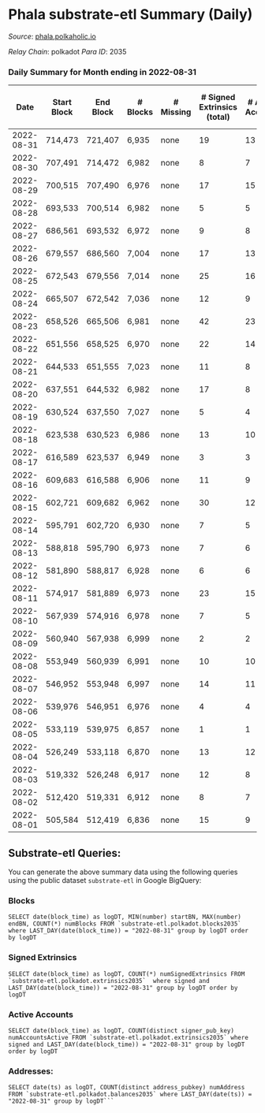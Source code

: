 # Phala substrate-etl Summary (Daily)

_Source_: [phala.polkaholic.io](https://phala.polkaholic.io)

*Relay Chain*: polkadot
*Para ID*: 2035



### Daily Summary for Month ending in 2022-08-31


| Date | Start Block | End Block | # Blocks | # Missing | # Signed Extrinsics (total) | # Active Accounts | # Addresses with Balances | # Events | # Transfers | # XCM Transfers In | # XCM Transfers Out |
| ---- | ----------- | --------- | -------- | --------- | --------------------------- | ----------------- | ------------------------- | -------- | ----------- | ------------------ | ------------------- |
| 2022-08-31 | 714,473 | 721,407 | 6,935 | none  | 19 | 13 | 2,563 | 14,029 | 6 ($48.05) | 1 ($20.41) | 1 ($20.53) |
| 2022-08-30 | 707,491 | 714,472 | 6,982 | none  | 8 | 7 | 2,560 | 14,021 | 2 ($68.49) |   |   |
| 2022-08-29 | 700,515 | 707,490 | 6,976 | none  | 17 | 15 | 2,558 | 14,075 | 2 ($1.11) |   | 1 ($4.17) |
| 2022-08-28 | 693,533 | 700,514 | 6,982 | none  | 5 | 5 | 2,557 | 14,002 |   |   |   |
| 2022-08-27 | 686,561 | 693,532 | 6,972 | none  | 9 | 8 | 2,557 | 14,010 | 2 ($16.53) |   | 1 ($0.09) |
| 2022-08-26 | 679,557 | 686,560 | 7,004 | none  | 17 | 13 | 2,557 | 14,125 | 4 ($103.25) |   |   |
| 2022-08-25 | 672,543 | 679,556 | 7,014 | none  | 25 | 16 | 2,555 | 14,281 | 7 ($525.44) | 5 ($3.41) | 8 ($316.12) |
| 2022-08-24 | 665,507 | 672,542 | 7,036 | none  | 12 | 9 | 2,551 | 14,196 | 2 ($8.56) | 4 ($6.97) | 4 ($1.57) |
| 2022-08-23 | 658,526 | 665,506 | 6,981 | none  | 42 | 23 | 2,550 | 14,365 | 17 ($66.21) | 8 ($1.44) | 8 ($1.74) |
| 2022-08-22 | 651,556 | 658,525 | 6,970 | none  | 22 | 14 | 2,537 | 14,111 | 4 ($88.18) |   | 2 ($0.61) |
| 2022-08-21 | 644,533 | 651,555 | 7,023 | none  | 11 | 8 | 2,532 | 14,116 | 4 ($37.21) |   |   |
| 2022-08-20 | 637,551 | 644,532 | 6,982 | none  | 17 | 8 | 2,532 | 14,078 | 5 ($39.15) |   |   |
| 2022-08-19 | 630,524 | 637,550 | 7,027 | none  | 5 | 4 | 2,528 | 14,098 | 1 ($60.99) |   |   |
| 2022-08-18 | 623,538 | 630,523 | 6,986 | none  | 13 | 10 | 2,528 | 14,058 | 2 ($6.09) |   |   |
| 2022-08-17 | 616,589 | 623,537 | 6,949 | none  | 3 | 3 | 2,527 | 13,926 | 1 ($0.13) |   |   |
| 2022-08-16 | 609,683 | 616,588 | 6,906 | none  | 11 | 9 | 2,526 | 13,920 | 1 ($33.34) |   |   |
| 2022-08-15 | 602,721 | 609,682 | 6,962 | none  | 30 | 12 | 2,524 | 14,165 | 1 ($6.70) |   |   |
| 2022-08-14 | 595,791 | 602,720 | 6,930 | none  | 7 | 5 | 2,523 | 13,912 | 2 ($5.55) |   |   |
| 2022-08-13 | 588,818 | 595,790 | 6,973 | none  | 7 | 6 | 2,522 | 13,993 | 1 ($0.41) |   |   |
| 2022-08-12 | 581,890 | 588,817 | 6,928 | none  | 6 | 6 | 2,522 | 13,908 | 2 ($1.48) |   |   |
| 2022-08-11 | 574,917 | 581,889 | 6,973 | none  | 23 | 15 | 2,521 | 14,103 | 8 ($10,103.12) |   |   |
| 2022-08-10 | 567,939 | 574,916 | 6,978 | none  | 7 | 5 | 2,514 | 14,009 |   |   |   |
| 2022-08-09 | 560,940 | 567,938 | 6,999 | none  | 2 | 2 | 2,514 | 14,018 |   |   |   |
| 2022-08-08 | 553,949 | 560,939 | 6,991 | none  | 10 | 10 | 2,514 | 14,053 |   |   |   |
| 2022-08-07 | 546,952 | 553,948 | 6,997 | none  | 14 | 11 | 2,514 | 14,085 | 2 ($6.16) |   |   |
| 2022-08-06 | 539,976 | 546,951 | 6,976 | none  | 4 | 4 | 2,513 | 13,983 |   |   |   |
| 2022-08-05 | 533,119 | 539,975 | 6,857 | none  | 1 | 1 | 2,513 | 13,723 |   |   |   |
| 2022-08-04 | 526,249 | 533,118 | 6,870 | none  | 13 | 12 | 2,513 | 13,844 | 2 ($1.92) |   |   |
| 2022-08-03 | 519,332 | 526,248 | 6,917 | none  | 12 | 8 | 2,512 | 13,918 | 4 ($3.64) |   |   |
| 2022-08-02 | 512,420 | 519,331 | 6,912 | none  | 8 | 7 | 2,509 | 13,877 |   |   |   |
| 2022-08-01 | 505,584 | 512,419 | 6,836 | none  | 15 | 9 | 2,509 | 13,776 | 2 ($98.54) |   |   |

## Substrate-etl Queries:
You can generate the above summary data using the following queries using the public dataset `substrate-etl` in Google BigQuery:


### Blocks
```
SELECT date(block_time) as logDT, MIN(number) startBN, MAX(number) endBN, COUNT(*) numBlocks FROM `substrate-etl.polkadot.blocks2035`  where LAST_DAY(date(block_time)) = "2022-08-31" group by logDT order by logDT
```


### Signed Extrinsics
```
SELECT date(block_time) as logDT, COUNT(*) numSignedExtrinsics FROM `substrate-etl.polkadot.extrinsics2035`  where signed and LAST_DAY(date(block_time)) = "2022-08-31" group by logDT order by logDT
```


### Active Accounts
```
SELECT date(block_time) as logDT, COUNT(distinct signer_pub_key) numAccountsActive FROM `substrate-etl.polkadot.extrinsics2035` where signed and LAST_DAY(date(block_time)) = "2022-08-31" group by logDT order by logDT
```


### Addresses:
```
SELECT date(ts) as logDT, COUNT(distinct address_pubkey) numAddress FROM `substrate-etl.polkadot.balances2035` where LAST_DAY(date(ts)) = "2022-08-31" group by logDT```


